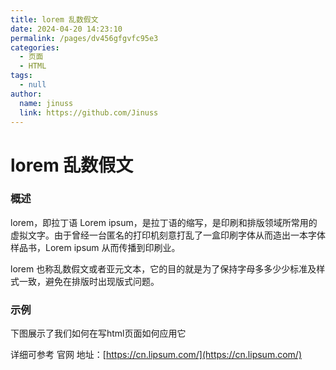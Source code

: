 ```yaml
---
title: lorem 乱数假文
date: 2024-04-20 14:23:10
permalink: /pages/dv456gfgvfc95e3
categories:
  - 页面
  - HTML
tags:
  - null
author:
  name: jinuss
  link: https://github.com/Jinuss
---
```


# lorem  乱数假文

### 概述

lorem，即拉丁语 Lorem ipsum，是拉丁语的缩写，是印刷和排版领域所常用的虚拟文字。由于曾经一台匿名的打印机刻意打乱了一盒印刷字体从而造出一本字体样品书，Lorem ipsum 从而传播到印刷业。

lorem 也称乱数假文或者亚元文本，它的目的就是为了保持字母多多少少标准及样式一致，避免在排版时出现版式问题。

### 示例

下图展示了我们如何在写html页面如何应用它


详细可参考 官网 地址：[https://cn.lipsum.com/](https://cn.lipsum.com/)
